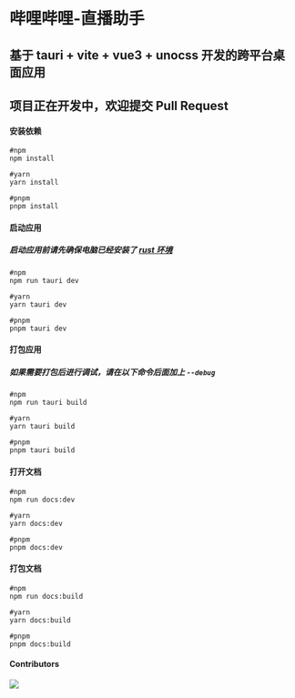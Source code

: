 # 哔哩哔哩-直播助手

## 基于 tauri + vite + vue3 + unocss 开发的跨平台桌面应用

## 项目正在开发中，欢迎提交 Pull Request

#### 安装依赖

```shell
#npm
npm install

#yarn
yarn install

#pnpm
pnpm install
```

#### 启动应用

##### 启动应用前请先确保电脑已经安装了 [rust 环境](https://tauri.app/v1/guides/getting-started/prerequisites/)

```shell
#npm
npm run tauri dev

#yarn
yarn tauri dev

#pnpm
pnpm tauri dev
```

#### 打包应用

##### 如果需要打包后进行调试，请在以下命令后面加上 `--debug`

```shell
#npm
npm run tauri build

#yarn
yarn tauri build

#pnpm
pnpm tauri build
```

#### 打开文档

```shell
#npm
npm run docs:dev

#yarn
yarn docs:dev

#pnpm
pnpm docs:dev
```

#### 打包文档

```shell
#npm
npm run docs:build

#yarn
yarn docs:build

#pnpm
pnpm docs:build
```

#### Contributors

<a href="https://github.com/bilibili-ayang/bilibili-live-helper/graphs/contributors">
  <img src="https://contrib.rocks/image?repo=bilibili-ayang/bilibili-live-helper" />
</a>
